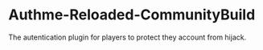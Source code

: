 # Authme-Reloaded-CommunityBuild
The autentication plugin for players to protect they account from hijack.

